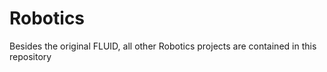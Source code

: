 # Robotics
Besides the original FLUID, all other Robotics projects are contained in this repository
